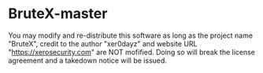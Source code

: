 # BruteX-master
You may modify and re-distribute this software as long as the project name "BruteX", credit to the author "xer0dayz" and website URL "https://xerosecurity.com" are NOT mofified. Doing so will break the license agreement and a takedown notice will be issued.
